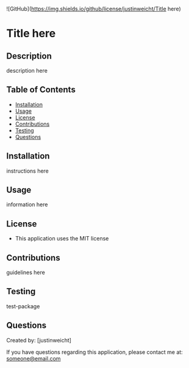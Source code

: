 
  ![GitHub](https://img.shields.io/github/license/justinweicht/Title here)

  # Title here

  ## Description
  description here

  ## Table of Contents
  * [Installation](#installation)
  * [Usage](#usage)
  * [License](#license)
  * [Contributions](#contributions)
  * [Testing](#testing)
  * [Questions](#questions)

  ## Installation
  instructions here

  ## Usage
  information here

  ## License
  * This application uses the MIT license
  
  ## Contributions
  guidelines here

  ## Testing
  test-package

  ## Questions
  Created by: [justinweicht]
  
  If you have questions regarding this application, please contact me at: [someone@email.com](someone@email.com)